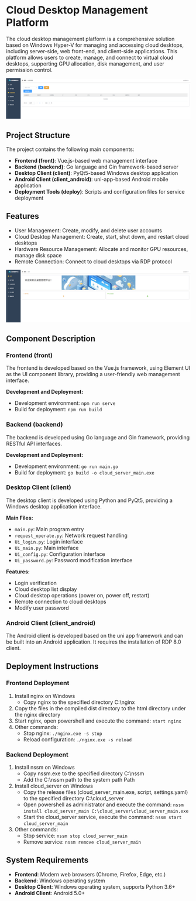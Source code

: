 # Cloud Desktop Management Platform

The cloud desktop management platform is a comprehensive solution based on Windows Hyper-V for managing and accessing cloud desktops, including server-side, web front-end, and client-side applications. This platform allows users to create, manage, and connect to virtual cloud desktops, supporting GPU allocation, disk management, and user permission control.

![Cloud Desktop Management Platform](./images/云桌面.png)

## Project Structure

The project contains the following main components:

- **Frontend (front)**: Vue.js-based web management interface
- **Backend (backend)**: Go language and Gin framework-based server
- **Desktop Client (client)**: PyQt5-based Windows desktop application
- **Android Client (client_android)**: uni-app-based Android mobile application
- **Deployment Tools (deploy)**: Scripts and configuration files for service deployment

## Features

- User Management: Create, modify, and delete user accounts
- Cloud Desktop Management: Create, start, shut down, and restart cloud desktops
- Hardware Resource Management: Allocate and monitor GPU resources, manage disk space
- Remote Connection: Connect to cloud desktops via RDP protocol

![System Homepage](./images/首页.png)


## Component Description

### Frontend (front)

The frontend is developed based on the Vue.js framework, using Element UI as the UI component library, providing a user-friendly web management interface.


**Development and Deployment:**
- Development environment: `npm run serve`
- Build for deployment: `npm run build`

### Backend (backend)

The backend is developed using Go language and Gin framework, providing RESTful API interfaces.


**Development and Deployment:**
- Development environment: `go run main.go`
- Build for deployment: `go build -o cloud_server_main.exe`

### Desktop Client (client)

The desktop client is developed using Python and PyQt5, providing a Windows desktop application interface.

**Main Files:**
- `main.py`: Main program entry
- `request_operate.py`: Network request handling
- `Ui_login.py`: Login interface
- `Ui_main.py`: Main interface
- `Ui_config.py`: Configuration interface
- `Ui_password.py`: Password modification interface

**Features:**
- Login verification
- Cloud desktop list display
- Cloud desktop operations (power on, power off, restart)
- Remote connection to cloud desktops
- Modify user password

### Android Client (client_android)

The Android client is developed based on the uni app framework and can be built into an Android application. It requires the installation of RDP 8.0 client.



## Deployment Instructions

### Frontend Deployment

1. Install nginx on Windows
   - Copy nginx to the specified directory C:\nginx
2. Copy the files in the compiled dist directory to the html directory under the nginx directory
3. Start nginx, open powershell and execute the command: `start nginx`
4. Other commands:
   - Stop nginx: `./nginx.exe -s stop`
   - Reload configuration: `./nginx.exe -s reload`

### Backend Deployment

1. Install nssm on Windows
   - Copy nssm.exe to the specified directory C:\nssm
   - Add the C:\nssm path to the system path Path
2. Install cloud_server on Windows
   - Copy the release files (cloud_server_main.exe, script, settings.yaml) to the specified directory C:\cloud_server
   - Open powershell as administrator and execute the command: `nssm install cloud_server_main C:\cloud_server\cloud_server_main.exe`
   - Start the cloud_server service, execute the command: `nssm start cloud_server_main`
3. Other commands:
   - Stop service: `nssm stop cloud_server_main`
   - Remove service: `nssm remove cloud_server_main`

## System Requirements

- **Frontend**: Modern web browsers (Chrome, Firefox, Edge, etc.)
- **Backend**: Windows operating system
- **Desktop Client**: Windows operating system, supports Python 3.6+
- **Android Client**: Android 5.0+